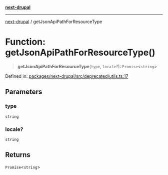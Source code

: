 [**next-drupal**](../README.md)

---

[next-drupal](../globals.md) / getJsonApiPathForResourceType

# Function: getJsonApiPathForResourceType()

> **getJsonApiPathForResourceType**(`type`, `locale`?): `Promise`\<`string`\>

Defined in: [packages/next-drupal/src/deprecated/utils.ts:17](https://github.com/chapter-three/next-drupal/blob/e9ce3be1c38aebdcd2cc8c7ae8d8fa2dab7f46bf/packages/next-drupal/src/deprecated/utils.ts#L17)

## Parameters

### type

`string`

### locale?

`string`

## Returns

`Promise`\<`string`\>
